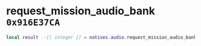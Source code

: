 # request_mission_audio_bank `0x916E37CA`

```lua
local result --[[ integer ]] = natives.audio.request_mission_audio_bank(_unk0 --[[ string ]])
```
